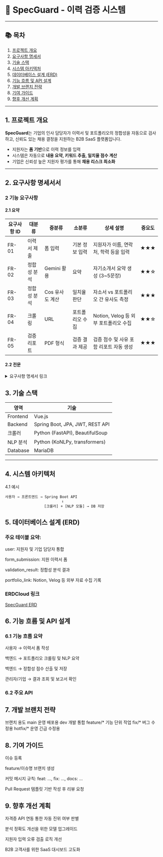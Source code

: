 # 📄 SpecGuard - 이력 검증 시스템

---

## 📚 목차

1. [프로젝트 개요](#1-프로젝트-개요)  
2. [요구사항 명세서](#2-요구사항-명세)  
3. [기술 스택](#3-기술-스택)  
4. [시스템 아키텍처](#4-시스템-아키텍처)  
5. [데이터베이스 설계 (ERD)](#5-데이터베이스-설계-erd)  
6. [기능 흐름 및 API 설계](#6-기능-흐름-및-api-설계)  
7. [개발 브랜치 전략](#8-개발-브랜치-전략)  
8. [기여 가이드](#9-기여-가이드)  
9. [향후 개선 계획](#10-향후-개선-계획)

---

## <a id="1-프로젝트-개요"></a> 1. 프로젝트 개요

**SpecGuard**는 기업의 인사 담당자가 이력서 및 포트폴리오의 정합성을 자동으로 검사하고, 신뢰도 있는 채용 결정을 지원하는 B2B SaaS 플랫폼입니다.

- 지원자는 **폼 기반**으로 이력 정보를 입력
- 시스템은 자동으로 **내용 요약, 키워드 추출, 일치율 점수 계산**
- 기업은 신뢰성 높은 지원자 평가를 통해 **채용 리스크 최소화**

---

## 2. 요구사항 명세서서

### 2 기능 요구사항

#### 2.1 요약

| 요구사항 ID | 대분류 | 중분류 | 소분류 | 상세 설명 | 중요도 |
|-------------|--------|--------|--------|-----------|--------|
| FR-01 | 이력서 제출 | 폼 입력 | 기본 정보 입력 | 지원자가 이름, 연락처, 학력 등을 입력 | ★★★ |
| FR-02 | 정합성 분석 | Gemini 활용 | 요약 | 자기소개서 요약 생성 (3~5문장) | ★★☆ |
| FR-03 | 정합성 분석 | Cos 유사도 계산 |일치율 판단 | 자소서 vs 포트폴리오 간 유사도 측정 | ★★★ |
| FR-04 | 크롤링 | URL |포트폴리오 수집 | Notion, Velog 등 외부 포트폴리오 수집 | ★★☆ |
| FR-05 | 검증 리포트 | PDF 형식 |검증 결과 제공 | 검증 점수 및 사유 포함 리포트 자동 생성 | ★★★ |

#### 2.2 전문
<details>
<summary>요구사항 명세서 링크</summary>
<div markdown="1">
[https://docs.google.com/spreadsheets/d/19jbtWr7S7CHyEFCZeZGslYqa2Hn9Dja3ce5zueu4oC8/edit?usp=sharing]
</div>
</details>


## 3. 기술 스택

| 영역 | 기술 |
|------|------|
| Frontend | Vue.js |
| Backend | Spring Boot, JPA, JWT, REST API |
| 크롤러 | Python (FastAPI), BeautifulSoup |
| NLP 분석 | Python (KoNLPy, transformers) |
| Database | MariaDB |

---

## 4. 시스템 아키텍처

4.1 예시
```plaintext
사용자 → 프론트엔드 → Spring Boot API
                          ↓
                  [크롤러] + [NLP 모듈] → DB 저장
```

## 5. 데이터베이스 설계 (ERD)

### 주요 테이블 요약:

user: 지원자 및 기업 담당자 통합

form_submission: 지원 이력서 폼

validation_result: 정합성 분석 결과

portfolio_link: Notion, Velog 등 외부 자료 수집 기록


### ERDCloud 링크
[SpecGuard ERD](https://www.erdcloud.com/d/jAJ6DJnaAkz2GKoJX)


## 6. 기능 흐름 및 API 설계

### 6.1 기능 흐름 요약
사용자 → 이력서 폼 작성

백엔드 → 포트폴리오 크롤링 및 NLP 요약

백엔드 → 정합성 점수 산출 및 저장

관리자/기업 → 결과 조회 및 보고서 확인

### 6.2 주요 API


## 7. 개발 브랜치 전략
브랜치	용도
main	운영 배포용
dev	개발 통합
feature/*	기능 단위 작업
fix/*	버그 수정용
hotfix/*	운영 긴급 수정용

## 8. 기여 가이드
이슈 등록

feature/이슈명 브랜치 생성

커밋 메시지 규칙: feat: ..., fix: ..., docs: ...

Pull Request 템플릿 기반 작성 후 리뷰 요청

## 9. 향후 개선 계획
자격증 API 연동 통한 자동 진위 여부 판별

분석 정확도 개선을 위한 모델 업그레이드

지원자 입력 오류 검출 로직 개선

B2B 고객사를 위한 SaaS 대시보드 고도화


